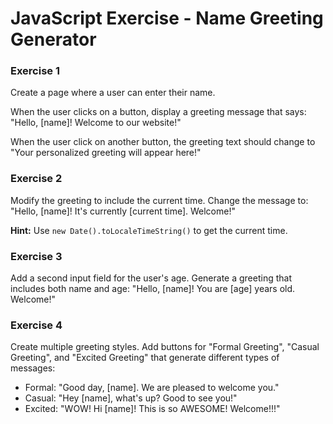 # JavaScript Exercise - Name Greeting Generator

### Exercise 1

Create a page where a user can enter their name.

When the user clicks on a button, display a greeting message that says: "Hello, [name]! Welcome to our website!"

When the user click on another button, the greeting text should change to "Your personalized greeting will appear here!"

### Exercise 2

Modify the greeting to include the current time. Change the message to: "Hello, [name]! It's currently [current time]. Welcome!"

**Hint:** Use `new Date().toLocaleTimeString()` to get the current time.

### Exercise 3

Add a second input field for the user's age. Generate a greeting that includes both name and age: "Hello, [name]! You are [age] years old. Welcome!"

### Exercise 4

Create multiple greeting styles. Add buttons for "Formal Greeting", "Casual Greeting", and "Excited Greeting" that generate different types of messages:

-   Formal: "Good day, [name]. We are pleased to welcome you."
-   Casual: "Hey [name], what's up? Good to see you!"
-   Excited: "WOW! Hi [name]! This is so AWESOME! Welcome!!!"
